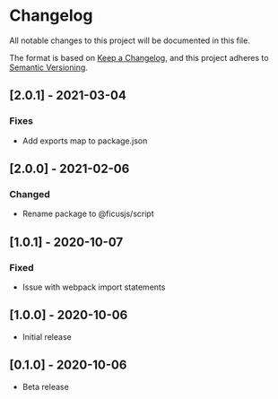 # Changelog

All notable changes to this project will be documented in this file.

The format is based on [Keep a Changelog](https://keepachangelog.com/en/1.0.0/),
and this project adheres to [Semantic Versioning](https://semver.org/spec/v2.0.0.html).

## [2.0.1] - 2021-03-04

### Fixes
- Add exports map to package.json

## [2.0.0] - 2021-02-06

### Changed
- Rename package to @ficusjs/script

## [1.0.1] - 2020-10-07

### Fixed
- Issue with webpack import statements

## [1.0.0] - 2020-10-06

- Initial release

## [0.1.0] - 2020-10-06

- Beta release

